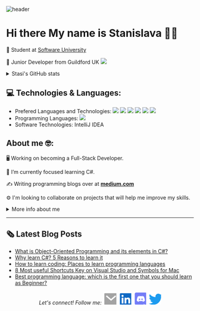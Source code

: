   ![header](https://capsule-render.vercel.app/api?&animation=fadeIn&color=timeGradient)

# Hi there My name is Stanislava 👩‍💻                                              
       
📌 Student at [Software University](https://softuni.bg)                          
<p>📌 Junior Developer from Guildford UK <img src="https://media.giphy.com/media/WUlplcMpOCEmTGBtBW/giphy.gif" width="30"> 
</em></p>

<details>
    <summary>Stasi's GitHub stats</summary>
    </br>
<img src="https://github-readme-stats.vercel.app/api?username=StasiS-web&show_icons=true&count_private=true&hide_border=true&theme=blueberry" alt="GitHub stats"> 
<br><br>
</details>

## 💻 Technologies & Languages:  
  * Prefered Languages and Technologies: 
<img src="https://camo.githubusercontent.com/b93538aa01992433265dde40fc131f61cd2bd78dae2b4389e7bfd251b91f44c8/68747470733a2f2f696d672e736869656c64732e696f2f62616467652f56697375616c25323053747564696f2d3543324439313f7374796c653d666c6174266c6f676f3d76697375616c2d73747564696f266c6f676f436f6c6f723d7768697465"> <img src="https://camo.githubusercontent.com/6cf418c39b6c354926c1947df02c0d79e9e3b80c4bb0fb7ae94a0dcb62c01933/68747470733a2f2f696d672e736869656c64732e696f2f62616467652f2d432532332d3233393132303f7374796c653d666c6174266c6f676f3d632d7368617270266c6f676f436f6c6f723d7768697465"> <img src='https://camo.githubusercontent.com/54718eae695f207e1a694b6af88cb320665e6a0b312d6ecb6310ca162eb8e854/68747470733a2f2f696d672e736869656c64732e696f2f62616467652f56697375616c25323053747564696f253230436f64652d3030374143433f7374796c653d666c6174266c6f676f3d76697375616c2d73747564696f2d636f6465266c6f676f436f6c6f723d7768697465'> <img src="https://camo.githubusercontent.com/1552d2596cea2d6a701b5df74c7fecfd7e3af38daf3de396c40dee419139a266/68747470733a2f2f696d672e736869656c64732e696f2f62616467652f48544d4c352d4533344632363f7374796c653d666c6174266c6f676f3d68746d6c35266c6f676f436f6c6f723d7768697465"> <img src="https://camo.githubusercontent.com/0ae9b770a5e2d524f14c74bb1c93278dd53b2a5930864a33e0d0483439e67b2c/68747470733a2f2f696d672e736869656c64732e696f2f62616467652f4353532d3135373242363f267374796c653d666c6174266c6f676f3d63737333266c6f676f436f6c6f723d7768697465"> <img src="https://camo.githubusercontent.com/45f27e5a6c3a058ce27cfa3c827d5e1e9eba6e1e2bcedf36c76b0c49e0128916/68747470733a2f2f696d672e736869656c64732e696f2f62616467652f4769744875622d3138313731373f7374796c653d666c6174266c6f676f3d676974687562266c6f676f436f6c6f723d7768697465">
* Programming Languages: <img src="https://camo.githubusercontent.com/904677daed31647577085b893b9c73182d189c8433c5c3cb67b4ed43ebce1751/68747470733a2f2f696d672e736869656c64732e696f2f62616467652f2d4a6176612d3030373339363f6c6f676f3d6a617661266c6f676f57696474683d3230">
* Software Technologies: IntelliJ IDEA 
  
## About me 🤓:
  🖥 Working on becoming a Full-Stack Developer.</p>
  🎯 I’m currently focused learning C#.</p>
  :writing_hand: Writing programming blogs over at **[medium.com](https://codingexpert.medium.com/)**</p>
  ⚙️ I'm looking to collaborate on projects that will help me improve my skills.</p>
  <details>
    <summary>More info about me</summary>
    </br>
    💡 I'm really passionate about computers and programming.</p>
    🌱 On this site, you can find my homework from SoftUni and some extra solutions from Hacker Rank.</p>
    ⭐️ Reading blog post about programming whenever possible.</p>
    ⚡  Fun fact: I love Yoga, Cycling, Ice-skating & Swimming and reading books.</p>
  <br><br>
</details>
  
  ---
## 🗞️ Latest Blog Posts
<!-- BLOG-POST-LIST:START -->
- [What is Object-Oriented Programming and its elements in C#?](https://codingexpert.medium.com/what-is-object-oriented-programming-d2cc194a2164?source=rss-1641335a14cb------2)
- [Why learn C#? 5 Reasons to learn it](https://codingexpert.medium.com/why-learn-c-5-reasons-to-learn-it-a3185ae6bf81?source=rss-1641335a14cb------2)
- [How to learn coding: Places to learn programming languages](https://codingexpert.medium.com/how-to-learn-coding-places-to-learn-programming-languages-a0d1e9f4b37e?source=rss-1641335a14cb------2)
- [8 Most useful Shortcuts Key on Visual Studio and Symbols for Mac](https://codingexpert.medium.com/8-most-useful-shortcuts-key-on-visual-studio-and-symbols-for-mac-bc18ef3ede6e?source=rss-1641335a14cb------2)
- [Best programming language: which is the first one that you should learn as Beginner?](https://codingexpert.medium.com/best-programming-language-which-is-the-first-one-that-you-should-learn-as-beginner-58411477da23?source=rss-1641335a14cb------2)
<!-- BLOG-POST-LIST:END -->

<footer>
  <p align="center">
   <i>Let's connect! Follow me:</i>
    <a href="mailto:stanislavastoeva1410@gmail.com" alt="Contact me"><img src="https://github.com/StasiS-web/StasiS-web/blob/bde5bcb0600fa0d7464d8d0fe99caf4c7ca99a6a/readme/mail-fill.svg"></a>
  <a href="https://www.linkedin.com/in/stanislavastoeva/" alt="Linkedin"><img src="https://github.com/StasiS-web/StasiS-web/blob/2d8b1516b077a3a9659890290ab9392e8c05bd60/readme/linkedin-box-fill.svg"></a>
  <a href="https://discordapp.com/invite/Stasi#4872" alt="Discord"><img src="https://github.com/StasiS-web/StasiS-web/blob/2d8b1516b077a3a9659890290ab9392e8c05bd60/readme/discord-fill.svg"></a>
    <a href="https://twitter.com/StasiStoeva" alt="Twitter"><img src="https://github.com/StasiS-web/StasiS-web/blob/bde5bcb0600fa0d7464d8d0fe99caf4c7ca99a6a/readme/twitter-fill.svg"></a>
  </p>
